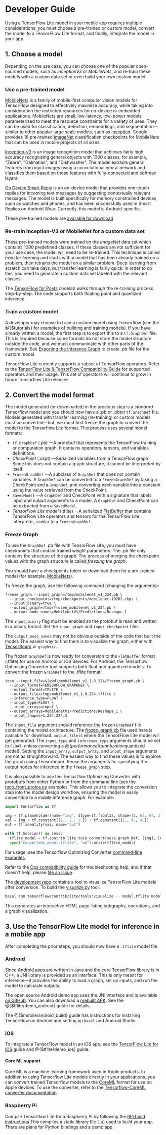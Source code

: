 # Developer Guide

Using a TensorFlow Lite model in your mobile app requires multiple
considerations: you must choose a pre-trained or custom model, convert the model
to a TensorFLow Lite format, and finally, integrate the model in your app.

## 1. Choose a model

Depending on the use case, you can choose one of the popular open-sourced models,
such as *InceptionV3* or *MobileNets*, and re-train these models with a custom
data set or even build your own custom model.

### Use a pre-trained model

[MobileNets](https://research.googleblog.com/2017/06/mobilenets-open-source-models-for.html)
is a family of mobile-first computer vision models for TensorFlow designed to
effectively maximize accuracy, while taking into consideration the restricted
resources for on-device or embedded applications. MobileNets are small,
low-latency, low-power models parameterized to meet the resource constraints for
a variety of uses. They can be used for classification, detection, embeddings, and
segmentation—similar to other popular large scale models, such as
[Inception](https://arxiv.org/pdf/1602.07261.pdf). Google provides 16 pre-trained
[ImageNet](http://www.image-net.org/challenges/LSVRC/) classification checkpoints
for MobileNets that can be used in mobile projects of all sizes.

[Inception-v3](https://arxiv.org/abs/1512.00567) is an image recognition model
that achieves fairly high accuracy recognizing general objects with 1000 classes,
for example, "Zebra", "Dalmatian", and "Dishwasher". The model extracts general
features from input images using a convolutional neural network and classifies
them based on those features with fully-connected and softmax layers.

[On Device Smart Reply](https://research.googleblog.com/2017/02/on-device-machine-intelligence.html)
is an on-device model that provides one-touch replies for incoming text messages
by suggesting contextually relevant messages. The model is built specifically for
memory constrained devices, such as watches and phones, and has been successfully
used in Smart Replies on Android Wear. Currently, this model is Android-specific.

These pre-trained models are [available for download](https://github.com/tensorflow/tensorflow/blob/master/tensorflow/contrib/lite/g3doc/models.md)

### Re-train Inception-V3 or MobileNet for a custom data set

These pre-trained models were trained on the *ImageNet* data set which contains
1000 predefined classes. If these classes are not sufficient for your use case,
the model will need to be re-trained. This technique is called
*transfer learning* and starts with a model that has been already trained on a
problem, then retrains the model on a similar problem. Deep learning from
scratch can take days, but transfer learning is fairly quick. In order to do
this, you need to generate a custom data set labeled with the relevant classes.

The [TensorFlow for Poets](https://codelabs.developers.google.com/codelabs/tensorflow-for-poets/)
codelab walks through the re-training process step-by-step. The code supports
both floating point and quantized inference.

### Train a custom model

A developer may choose to train a custom model using Tensorflow (see the
@{$tutorials} for examples of building and training models). If you have already
written a model, the first step is to export this to a `tf.GraphDef` file. This
is required because some formats do not store the model structure outside the
code, and we must communicate with other parts of the framework. See
[Exporting the Inference Graph](https://github.com/tensorflow/models/blob/master/research/slim/README.md)
to create .pb file for the custom model.

TensorFlow Lite currently supports a subset of TensorFlow operators. Refer to the
[TensorFlow Lite & TensorFlow Compatibility Guide](https://github.com/tensorflow/tensorflow/tree/master/tensorflow/contrib/lite/g3doc/tf_ops_compatibility.md)
for supported operators and their usage. This set of operators will continue to
grow in future Tensorflow Lite releases.


## 2. Convert the model format

The model generated (or downloaded) in the previous step is a *standard*
Tensorflow model and you should now have a .pb or .pbtxt `tf.GraphDef` file.
Models generated with transfer learning (re-training) or custom models must be
converted—but, we must first freeze the graph to convert the model to the
Tensorflow Lite format. This process uses several model formats:

* `tf.GraphDef` (.pb) —A protobuf that represents the TensorFlow training or
  computation graph. It contains operators, tensors, and variables definitions.
* *CheckPoint* (.ckpt) —Serialized variables from a TensorFlow graph. Since this
  does not contain a graph structure, it cannot be interpreted by itself.
* `FrozenGraphDef` —A subclass of `GraphDef` that does not contain
  variables. A `GraphDef` can be converted to a `FrozenGraphDef` by taking a
  CheckPoint and a `GraphDef`, and converting each variable into a constant
  using the value retrieved from the CheckPoint.
* `SavedModel` —A `GraphDef` and CheckPoint with a signature that labels
  input and output arguments to a model. A `GraphDef` and CheckPoint can be
  extracted from a `SavedModel`.
* *TensorFlow Lite model* (.tflite) —A serialized
  [FlatBuffer](https://google.github.io/flatbuffers/) that contains TensorFlow
  Lite operators and tensors for the TensorFlow Lite interpreter, similar to a
  `FrozenGraphDef`.

### Freeze Graph

To use the `GraphDef` .pb file with TensorFlow Lite, you must have checkpoints
that contain trained weight parameters. The .pb file only contains the structure
of the graph. The process of merging the checkpoint values with the graph
structure is called *freezing the graph*.

You should have a checkpoints folder or download them for a pre-trained model
(for example,
[MobileNets](https://github.com/tensorflow/models/blob/master/research/slim/nets/mobilenet_v1.md)).

To freeze the graph, use the following command (changing the arguments):

```
freeze_graph --input_graph=/tmp/mobilenet_v1_224.pb \
  --input_checkpoint=/tmp/checkpoints/mobilenet-10202.ckpt \
  --input_binary=true \
  --output_graph=/tmp/frozen_mobilenet_v1_224.pb \
  --output_node_names=MobileNetV1/Predictions/Reshape_1
```

The `input_binary` flag must be enabled so the protobuf is read and written in
a binary format. Set the `input_graph` and `input_checkpoint` files.

The `output_node_names` may not be obvious outside of the code that built the
model. The easiest way to find them is to visualize the graph, either with
[TensorBoard](https://codelabs.developers.google.com/codelabs/tensorflow-for-poets-2/#3)
or `graphviz`.

The frozen `GraphDef` is now ready for conversion to the `FlatBuffer` format
(.tflite) for use on Android or iOS devices. For Android, the Tensorflow
Optimizing Converter tool supports both float and quantized models. To convert
the frozen `GraphDef` to the .tflite format:

```
toco --input_file=$(pwd)/mobilenet_v1_1.0_224/frozen_graph.pb \
  --input_format=TENSORFLOW_GRAPHDEF \
  --output_format=TFLITE \
  --output_file=/tmp/mobilenet_v1_1.0_224.tflite \
  --inference_type=FLOAT \
  --input_type=FLOAT \
  --input_arrays=input \
  --output_arrays=MobilenetV1/Predictions/Reshape_1 \
  --input_shapes=1,224,224,3
```

The `input_file` argument should reference the frozen `GraphDef` file
containing the model architecture. The [frozen_graph.pb](https://storage.googleapis.com/download.tensorflow.org/models/mobilenet_v1_1.0_224_frozen.tgz)
file used here is available for download. `output_file` is where the TensorFlow
Lite model will get generated. The `input_type` and `inference_type`
arguments should be set to `FLOAT`, unless converting a
@{$performance/quantization$quantized model}. Setting the `input_array`,
`output_array`, and `input_shape` arguments are not as straightforward. The
easiest way to find these values is to explore the graph using Tensorboard. Reuse
the arguments for specifying the output nodes for inference in the
`freeze_graph` step.

It is also possible to use the Tensorflow Optimizing Converter with protobufs
from either Python or from the command line (see the 
[toco_from_protos.py](https://github.com/tensorflow/tensorflow/tree/master/tensorflow/contrib/lite/toco/python/toco_from_protos.py)
example). This allows you to integrate the conversion step into the model design
workflow, ensuring the model is easily convertible to a mobile inference graph.
For example:

```python
import tensorflow as tf

img = tf.placeholder(name="img", dtype=tf.float32, shape=(1, 64, 64, 3))
val = img + tf.constant([1., 2., 3.]) + tf.constant([1., 4., 4.])
out = tf.identity(val, name="out")

with tf.Session() as sess:
  tflite_model = tf.contrib.lite.toco_convert(sess.graph_def, [img], [out])
  open("converteds_model.tflite", "wb").write(tflite_model)
```

For usage, see the Tensorflow Optimizing Converter
[command-line examples](https://github.com/tensorflow/tensorflow/tree/master/tensorflow/contrib/lite/toco/g3doc/cmdline_examples.md).

Refer to the
[Ops compatibility guide](https://github.com/tensorflow/tensorflow/tree/master/tensorflow/contrib/lite/g3doc/tf_ops_compatibility.md)
for troubleshooting help, and if that doesn't help, please
[file an issue](https://github.com/tensorflow/tensorflow/issues).

The [development repo](https://github.com/tensorflow/tensorflow) contains a tool
to visualize TensorFlow Lite models after conversion. To build the
[visualize.py](https://github.com/tensorflow/tensorflow/blob/master/tensorflow/contrib/lite/tools/visualize.py)
tool:

```sh
bazel run tensorflow/contrib/lite/tools:visualize -- model.tflite model_viz.html
```

This generates an interactive HTML page listing subgraphs, operations, and a
graph visualization.


## 3. Use the TensorFlow Lite model for inference in a mobile app

After completing the prior steps, you should now have a `.tflite` model file.

### Android

Since Android apps are written in Java and the core TensorFlow library is in C++,
a JNI library is provided as an interface. This is only meant for inference—it
provides the ability to load a graph, set up inputs, and run the model to
calculate outputs.

The open source Android demo app uses the JNI interface and is available
[on GitHub](https://github.com/tensorflow/tensorflow/tree/master/tensorflow/contrib/lite/java/demo/app).
You can also download a
[prebuilt APK](http://download.tensorflow.org/deps/tflite/TfLiteCameraDemo.apk).
See the @{$tflite/demo_android} guide for details.

The @{$mobile/android_build} guide has instructions for installing TensorFlow on
Android and setting up `bazel` and Android Studio.

### iOS

To integrate a TensorFlow model in an iOS app, see the
[TensorFlow Lite for iOS](https://github.com/tensorflow/tensorflow/tree/master/tensorflow/contrib/lite/g3doc/ios.md)
guide and @{$tflite/demo_ios} guide.

#### Core ML support

Core ML is a machine learning framework used in Apple products. In addition to
using Tensorflow Lite models directly in your applications, you can convert
trained Tensorflow models to the
[CoreML](https://developer.apple.com/machine-learning/) format for use on Apple
devices. To use the converter, refer to the
[Tensorflow-CoreML converter documentation](https://github.com/tf-coreml/tf-coreml).

### Raspberry Pi

Compile Tensorflow Lite for a Raspberry Pi by following the
[RPi build instructions](https://github.com/tensorflow/tensorflow/blob/master/tensorflow/contrib/lite/g3doc/rpi.md)
This compiles a static library file (`.a`) used to build your app. There are
plans for Python bindings and a demo app.

